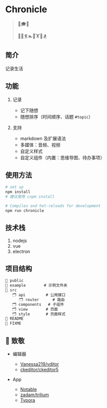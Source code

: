 # Chronicle

> 🍼🎓🦯
>
> 🏃‍🧘🏄🏊🤾🏋️🚴🏂

## 简介

记录生活

## 功能

1. 记录

   - 记下随想
   - 随想排序（时间顺序、话题 `#topic`）

2. 支持

   - markdown 及扩展语法
   - 多媒体：音频、视频
   - 自定义样式
   - 自定义组件（内置：思维导图、待办事项）

## 使用方法

```bash
# set up
npm install
# 建议使用 cnpm install

# Compiles and hot-reloads for development
npm run chronicle
```

## 技术栈

1. nodejs
2. vue
3. electron

## 项目结构

```txt
📁 public
📁 example        # 示例文件夹
📁 src
   🗂️ api         # 公用接口
      🗂️ router      # 路由
   🗂️ components   # 子组件
   🗂️ view        # 页面
   🗂️ style       # 页面样式
📃 README
📑 FIXME
```

## 🖖 致敬

- 编辑器

  - [Vanessa219/vditor](https://github.com/Vanessa219/vditor)
  - [ckeditor/ckeditor5](https://github.com/ckeditor/ckeditor5)

- App

  - [Notable](https://notable.app/)
  - [zadam/trilium](https://github.com/zadam/trilium)
  - [Typora](https://typora.io/)
